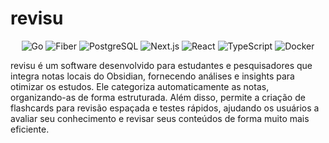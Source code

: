 # revisu

<p align="center">
  <img src="https://img.shields.io/badge/Go-00ADD8?style=for-the-badge&logo=go&logoColor=white" alt="Go">
  <img src="https://img.shields.io/badge/Fiber-009688?style=for-the-badge&logo=fiber&logoColor=white" alt="Fiber">
  <img src="https://img.shields.io/badge/PostgreSQL-316192?style=for-the-badge&logo=postgresql&logoColor=white" alt="PostgreSQL">
  <img src="https://img.shields.io/badge/Next.js-000000?style=for-the-badge&logo=next.js&logoColor=white" alt="Next.js">
  <img src="https://img.shields.io/badge/React-61DAFB?style=for-the-badge&logo=react&logoColor=white" alt="React">
  <img src="https://img.shields.io/badge/TypeScript-3178C6?style=for-the-badge&logo=typescript&logoColor=white" alt="TypeScript">
  <img src="https://img.shields.io/badge/Docker-2496ED?style=for-the-badge&logo=docker&logoColor=white" alt="Docker">
</p>

revisu é um software desenvolvido para estudantes e pesquisadores que integra notas locais do Obsidian, fornecendo análises e insights para otimizar os estudos. Ele categoriza automaticamente as notas, organizando-as de forma estruturada. Além disso, permite a criação de flashcards para revisão espaçada e testes rápidos, ajudando os usuários a avaliar seu conhecimento e revisar seus conteúdos de forma muito mais eficiente.

